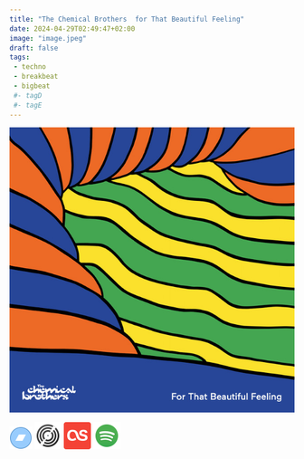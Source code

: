 ```yaml
---
title: "The Chemical Brothers  for That Beautiful Feeling"
date: 2024-04-29T02:49:47+02:00
image: "image.jpeg"
draft: false
tags:
 - techno
 - breakbeat
 - bigbeat
 #- tagD
 #- tagE
---
```

![cover](image.jpeg (the chemical brothers- - for that beautiful feeling))
 
[![bandcamp](../links/svg/bandcamp.png (bandcamp))]()
[![discogs](../links/svg/discogs.png (discogs))](https://www.discogs.com/master/3231511)
[![lastfm](../links/svg/lastfm.png (lastfm))](https://www.last.fm/music/The+Chemical+Brothers/For+That+Beautiful+Feeling)
[![spotify](../links/svg/spotify.png (putify))](https://open.spotify.com/album/5cLkbqs0qo552lJvXH1JTH)
 
